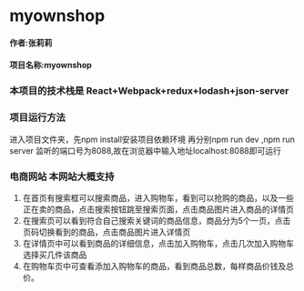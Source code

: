 # myownshop

#### 作者:张莉莉

#### 项目名称:myownshop

### 本项目的技术栈是 React+Webpack+redux+lodash+json-server

### 项目运行方法
进入项目文件夹，先npm install安装项目依赖环境
再分别npm run dev ,npm run server
监听的端口号为8088,故在浏览器中输入地址localhost:8088即可运行


### 电商网站 本网站大概支持 
1. 在首页有搜索框可以搜索商品，进入购物车，看到可以抢购的商品，以及一些正在卖的商品，点击搜索按钮跳至搜索页面，点击商品图片进入商品的详情页
2. 在搜索页可以看到符合自己搜索关键词的商品信息，商品分为5个一页，点击页码切换看到的商品，点击商品图片进入详情页
3. 在详情页中可以看到商品的详细信息，点击加入购物车，点击几次加入购物车选择买几件该商品
4. 在购物车页中可查看添加入购物车的商品，看到商品总数，每样商品价钱及总价。


